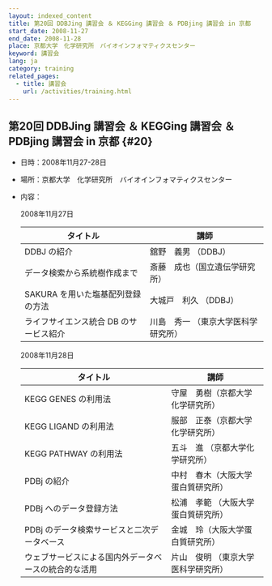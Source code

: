 ```yaml
---
layout: indexed_content
title: 第20回 DDBJing 講習会 ＆ KEGGing 講習会 ＆ PDBjing 講習会 in 京都
start_date: 2008-11-27
end_date: 2008-11-28
place: 京都大学　化学研究所　バイオインフォマティクスセンター
keyword: 講習会
lang: ja
category: training
related_pages:
  - title: 講習会
    url: /activities/training.html
---
```


## 第20回 DDBJing 講習会 ＆ KEGGing 講習会 ＆ PDBjing 講習会 in 京都  {#20}

-   日時：2008年11月27-28日

-   場所：京都大学　化学研究所　バイオインフォマティクスセンター

-   内容：

    2008年11月27日

    | タイトル | 講師 |
    |----|----|
    | DDBJ の紹介 | 舘野　義男 （DDBJ） |
    | データ検索から系統樹作成まで | 斎藤　成也（国立遺伝学研究所） |
    | SAKURA を用いた塩基配列登録の方法 | 大城戸　利久 （DDBJ） |
    | ライフサイエンス統合 DB のサービス紹介 | 川島　秀一 （東京大学医科学研究所） |

    2008年11月28日

    | タイトル | 講師  |
    |----|----|
    | KEGG GENES の利用法 | 守屋　勇樹（京都大学化学研究所） |
    | KEGG LIGAND の利用法 | 服部　正泰（京都大学化学研究所）    |
    | KEGG PATHWAY の利用法 | 五斗　進 （京都大学化学研究所） |
    | PDBj の紹介 | 中村　春木（大阪大学蛋白質研究所）  |
    | PDBj へのデータ登録方法 | 松浦　孝範 （大阪大学蛋白質研究所） |
    | PDBj のデータ検索サービスと二次データベース | 金城　玲（大阪大学蛋白質研究所） |
    | ウェブサービスによる国内外データベースの統合的な活用 | 片山　俊明 （東京大学医科学研究所） |